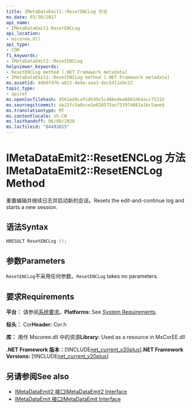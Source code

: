```yaml
---
title: IMetaDataEmit2::ResetENCLog 方法
ms.date: 03/30/2017
api_name:
- IMetaDataEmit2.ResetENCLog
api_location:
- mscoree.dll
api_type:
- COM
f1_keywords:
- IMetaDataEmit2::ResetENCLog
helpviewer_keywords:
- ResetENCLog method [.NET Framework metadata]
- IMetaDataEmit2::ResetENCLog method [.NET Framework metadata]
ms.assetid: 44b9fd76-a022-4e9a-aea3-dec5411a9c22
topic_type:
- apiref
ms.openlocfilehash: 8561ed9cafcd549c5c486edea6881d64acc7531b
ms.sourcegitcommit: da21fc5a8cce1e028575acf31974681a1bc5aeed
ms.translationtype: MT
ms.contentlocale: zh-CN
ms.lasthandoff: 06/08/2020
ms.locfileid: "84493015"
---
```

# <a name="imetadataemit2resetenclog-method"></a><span data-ttu-id="f6aa7-102">IMetaDataEmit2::ResetENCLog 方法</span><span class="sxs-lookup"><span data-stu-id="f6aa7-102">IMetaDataEmit2::ResetENCLog Method</span></span>
<span data-ttu-id="f6aa7-103">重置编辑并继续日志并启动新的会话。</span><span class="sxs-lookup"><span data-stu-id="f6aa7-103">Resets the edit-and-continue log and starts a new session.</span></span>  
  
## <a name="syntax"></a><span data-ttu-id="f6aa7-104">语法</span><span class="sxs-lookup"><span data-stu-id="f6aa7-104">Syntax</span></span>  
  
```cpp  
HRESULT ResetENCLog ();  
```  
  
## <a name="parameters"></a><span data-ttu-id="f6aa7-105">参数</span><span class="sxs-lookup"><span data-stu-id="f6aa7-105">Parameters</span></span>  
 <span data-ttu-id="f6aa7-106">`ResetENCLog`不采用任何参数。</span><span class="sxs-lookup"><span data-stu-id="f6aa7-106">`ResetENCLog` takes no parameters.</span></span>  
  
## <a name="requirements"></a><span data-ttu-id="f6aa7-107">要求</span><span class="sxs-lookup"><span data-stu-id="f6aa7-107">Requirements</span></span>  
 <span data-ttu-id="f6aa7-108">**平台：** 请参阅[系统要求](../../get-started/system-requirements.md)。</span><span class="sxs-lookup"><span data-stu-id="f6aa7-108">**Platforms:** See [System Requirements](../../get-started/system-requirements.md).</span></span>  
  
 <span data-ttu-id="f6aa7-109">**标头：** Cor</span><span class="sxs-lookup"><span data-stu-id="f6aa7-109">**Header:** Cor.h</span></span>  
  
 <span data-ttu-id="f6aa7-110">**库：** 用作 Mscoree.dll 中的资源</span><span class="sxs-lookup"><span data-stu-id="f6aa7-110">**Library:** Used as a resource in MsCorEE.dll</span></span>  
  
 <span data-ttu-id="f6aa7-111">**.NET Framework 版本：**[!INCLUDE[net_current_v20plus](../../../../includes/net-current-v20plus-md.md)]</span><span class="sxs-lookup"><span data-stu-id="f6aa7-111">**.NET Framework Versions:** [!INCLUDE[net_current_v20plus](../../../../includes/net-current-v20plus-md.md)]</span></span>  
  
## <a name="see-also"></a><span data-ttu-id="f6aa7-112">另请参阅</span><span class="sxs-lookup"><span data-stu-id="f6aa7-112">See also</span></span>

- [<span data-ttu-id="f6aa7-113">IMetaDataEmit2 接口</span><span class="sxs-lookup"><span data-stu-id="f6aa7-113">IMetaDataEmit2 Interface</span></span>](imetadataemit2-interface.md)
- [<span data-ttu-id="f6aa7-114">IMetaDataEmit 接口</span><span class="sxs-lookup"><span data-stu-id="f6aa7-114">IMetaDataEmit Interface</span></span>](imetadataemit-interface.md)
